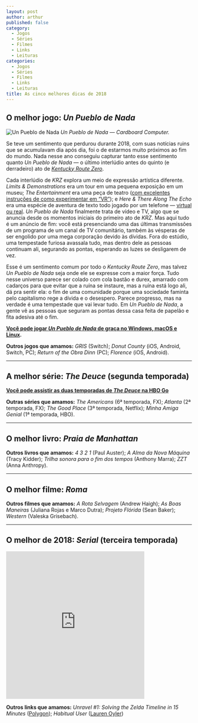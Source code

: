 ```yaml
---
layout: post
author: arthur
published: false
category:
  - Jogos
  - Séries
  - Filmes
  - Links
  - Leituras
categories:
  - Jogos
  - Séries
  - Filmes
  - Links
  - Leituras
title: As cinco melhores dicas de 2018
---
```


## O melhor jogo: _Un Pueblo de Nada_

![Un Pueblo de Nada](https://i.imgur.com/josrLdb.png)
_Un Pueblo de Nada — Cardboard Computer._

Se teve um sentimento que perdurou durante 2018, com suas notícias ruins que se acumulavam dia após dia, foi o de estarmos muito próximos ao fim do mundo. Nada nesse ano conseguiu capturar tanto esse sentimento quanto _Un Pueblo de Nada_ — o último interlúdio antes do quinto (e derradeiro) ato de [_Kentucky Route Zero_](https://paomortadela.com.br/2016/kentucky-route-zero-4/).

Cada interlúdio de _KRZ_ explora um meio de expressão artística diferente. _Limits & Demonstrations_ era um tour em uma pequena exposição em um museu; _The Entertainment_ era uma peça de teatro ([com excelentes instruções de como experimentar em “VR”](http://kentuckyroutezero.com/the-entertainment/vr.txt)); e _Here & There Along The Echo_ era uma espécie de aventura de texto todo jogado por um telefone — [virtual ou real](http://kentuckyroutezero.com/here-and-there-along-the-echo/). _Un Pueblo de Nada_ finalmente trata de vídeo e TV, algo que se anuncia desde os momentos iniciais do primeiro ato de _KRZ_. Mas aqui tudo é um anúncio de fim: você está presenciando uma das últimas transmissões de um programa de um canal de TV comunitário, também às vésperas de ser engolido por uma mega corporação devido às dívidas. Fora do estúdio, uma tempestade furiosa avassala tudo, mas dentro dele as pessoas continuam ali, segurando as pontas, esperando as luzes se desligarem de vez.

Esse é um sentimento comum por todo o _Kentucky Route Zero_, mas talvez _Un Pueblo de Nada_ seja onde ele se expresse com a maior força. Tudo nesse universo parece ser colado com cola bastão e durex, amarrado com cadarços para que evitar que a ruína se instaure, mas a ruína está logo ali, dá pra sentir ela: o fim de uma comunidade porque uma sociedade faminta pelo capitalismo rege a dívida e o desespero. Parece progresso, mas na verdade é uma tempestade que vai levar tudo. Em _Un Pueblo de Nada_, a gente vê as pessoas que seguram as pontas dessa casa feita de papelão e fita adesiva até o fim.

**[Você pode jogar _Un Pueblo de Nada_ de graça no Windows, macOS e Linux](http://kentuckyroutezero.com/un-pueblo-de-nada/).**

**Outros jogos que amamos:** _GRIS_ (Switch); _Donut County_ (iOS, Android, Switch, PC); _Return of the Obra Dinn_ (PC); _Florence_ (iOS, Android).

---

## A melhor série: _The Deuce_ (segunda temporada)

**[Você pode assistir as duas temporadas de _The Deuce_ na HBO Go](https://www.hbogo.com.br/)**

**Outras séries que amamos:** _The Americans_ (6ª temporada, FX); _Atlanta_ (2ª temporada, FX); _The Good Place_ (3ª temporada, Netflix); _Minha Amiga Genial_ (1ª temporada, HBO).

---

## O melhor livro: _Praia de Manhattan_

**Outros livros que amamos:** _4 3 2 1_ (Paul Auster); _A Alma da Nova Máquina_ (Tracy Kidder); _Trilha sonora para o fim dos tempos_ (Anthony Marra); _ZZT_ (Anna Anthropy).

---

## O melhor filme: _Roma_

**Outros filmes que amamos:** _A Rota Selvagem_ (Andrew Haigh); _As Boas Maneiras_ (Juliana Rojas e Marco Dutra); _Projeto Flórida_ (Sean Baker); _Western_ (Valeska Grisebach).

---

## O melhor de 2018: _Serial_ (terceira temporada)

<iframe src="https://serialpodcast.org/embed/250" width="375" height="400" frameborder="0" webkitallowfullscreen mozallowfullscreen allowfullscreen></iframe>

**Outros links que amamos:** _Unravel \#1: Solving the Zelda Timeline in 15 Minutes_ ([Polygon](https://youtu.be/Q-25c8Rsobw)); _Habitual User_ ([Lauren Oyler](https://thebaffler.com/outbursts/habitual-user-oyler))

